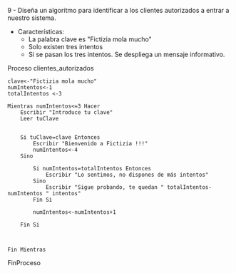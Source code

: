 9 -  Diseña un algoritmo para identificar a los clientes autorizados a entrar a nuestro sistema.
- Características:
	- La palabra clave es "Fictizia mola mucho"
	- Solo existen tres intentos
	- Si se pasan los tres intentos. Se despliega un mensaje informativo.

Proceso clientes_autorizados
	
	clave<-"Fictizia mola mucho"
	numIntentos<-1
	totalIntentos <-3
	
	Mientras numIntentos<=3 Hacer
		Escribir "Introduce tu clave"
		Leer tuClave
		
	
		Si tuClave=clave Entonces
			Escribir "Bienvenido a Fictizia !!!"
			numIntentos<-4
		Sino
			
			Si numIntentos=totalIntentos Entonces
				Escribir "Lo sentimos, no dispones de más intentos"
			Sino
				Escribir "Sigue probando, te quedan " totalIntentos-numIntentos " intentos"
			Fin Si
			
			numIntentos<-numIntentos+1
			
		Fin Si
		
		
		
	Fin Mientras
	
	
FinProceso
 
